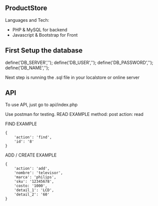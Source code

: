 ## ProductStore

Languages and Tech:
- PHP & MySQL for backend
- Javascript & Bootstrap for Front

## First Setup the database 

define('DB_SERVER','');
define('DB_USER','');
define('DB_PASSWORD','');
define('DB_NAME','');


Next step is running the .sql file in your localstore or online server


##  API
To use API, just go to api/index.php 

Use postman for testing.
READ EXAMPLE
method: post
action: read


FIND EXAMPLE
```
{
    'action': 'find',
    'id': '8'
}
```

ADD / CREATE EXAMPLE
```
{
    'action': 'add',
    'nombre': 'televisor',
    'marca': 'philips',
    'sku': '12345678',
    'costo: '1000',
    'detail_1': 'LCD',
    'detail_2': '60'
}
